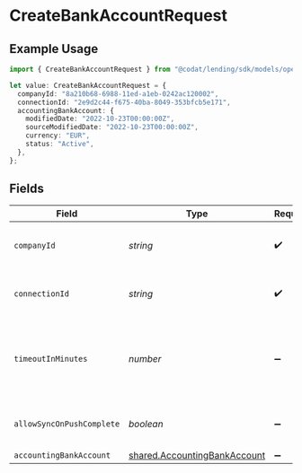 # CreateBankAccountRequest

## Example Usage

```typescript
import { CreateBankAccountRequest } from "@codat/lending/sdk/models/operations";

let value: CreateBankAccountRequest = {
  companyId: "8a210b68-6988-11ed-a1eb-0242ac120002",
  connectionId: "2e9d2c44-f675-40ba-8049-353bfcb5e171",
  accountingBankAccount: {
    modifiedDate: "2022-10-23T00:00:00Z",
    sourceModifiedDate: "2022-10-23T00:00:00Z",
    currency: "EUR",
    status: "Active",
  },
};
```

## Fields

| Field                                                                               | Type                                                                                | Required                                                                            | Description                                                                         | Example                                                                             |
| ----------------------------------------------------------------------------------- | ----------------------------------------------------------------------------------- | ----------------------------------------------------------------------------------- | ----------------------------------------------------------------------------------- | ----------------------------------------------------------------------------------- |
| `companyId`                                                                         | *string*                                                                            | :heavy_check_mark:                                                                  | Unique identifier for a company.                                                    | 8a210b68-6988-11ed-a1eb-0242ac120002                                                |
| `connectionId`                                                                      | *string*                                                                            | :heavy_check_mark:                                                                  | Unique identifier for a connection.                                                 | 2e9d2c44-f675-40ba-8049-353bfcb5e171                                                |
| `timeoutInMinutes`                                                                  | *number*                                                                            | :heavy_minus_sign:                                                                  | Time limit for the push operation to complete before it is timed out.               |                                                                                     |
| `allowSyncOnPushComplete`                                                           | *boolean*                                                                           | :heavy_minus_sign:                                                                  | Allow a sync upon push completion.                                                  |                                                                                     |
| `accountingBankAccount`                                                             | [shared.AccountingBankAccount](../../../sdk/models/shared/accountingbankaccount.md) | :heavy_minus_sign:                                                                  | N/A                                                                                 |                                                                                     |